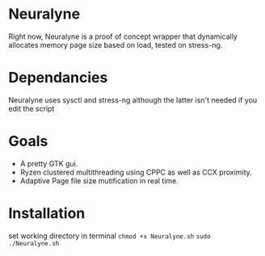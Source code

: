 # Neuralyne
Right now, Neuralyne is a proof of concept wrapper that dynamically allocates memory page size based on load, tested on stress-ng.

# Dependancies
Neuralyne uses sysctl and stress-ng although the latter isn't needed if you edit the script

# Goals
- A pretty GTK gui.
- Ryzen clustered multithreading using CPPC as well as CCX proximity.
- Adaptive Page file size mutification in real time.

# Installation
set working directory in terminal
`chmod +x Neuralyne.sh`
`sudo ./Neuralyne.sh`
